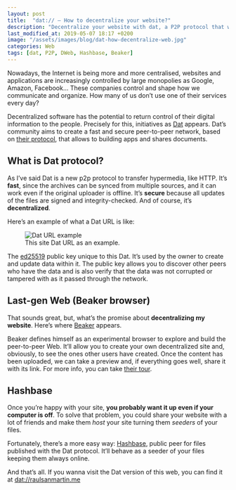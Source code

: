 ```yaml
---
layout: post
title:  "dat:// — How to decentralize your website?"
description: "Decentralize your website with dat, a P2P protocol that will make the Web more efficient and secure."
last_modified_at: 2019-05-07 18:17 +0200
image: "/assets/images/blog/dat-how-decentralize-web.jpg"
categories: Web
tags: [dat, P2P, DWeb, Hashbase, Beaker]
---
```


Nowadays, the Internet is being more and more centralised, websites and applications are increasingly controlled by large monopolies as Google, Amazon, Facebook... These companies control and shape how we communicate and organize. How many of us don’t use one of their services every day?

Decentralized software has the potential to return control of their digital information to the people. Precisely for this, initiatives as [Dat](https://datproject.org/ "Dat protocoll homepage") appears. Dat’s community aims to create a fast and secure peer-to-peer network, based on [their protocol](https://docs.datproject.org/docs/intro "How Dat Works"), that allows to building apps and shares documents.

## What is Dat protocol?

As I’ve said Dat is a new p2p protocol to transfer hypermedia, like HTTP. It’s **fast**, since the archives can be synced from multiple sources, and it can work even if the original uploader is offline. It’s **secure** because all updates of the files are signed and integrity-checked. And of course, it’s **decentralized**.

Here’s an example of what a Dat URL is like:

<figure class="align-center">
  <img src="{{ '/assets/images/blog/dat-how-decentralize-web/url.svg' | absolute_url }}" alt="Dat URL example">
  <figcaption>This site Dat URL as an example.</figcaption>
</figure>

The [ed25519](https://ed25519.cr.yp.to/ "ed25519: High-speed high-security signatures") public key unique to this Dat. It’s used by the owner to create and update data within it. The public key allows you to discover other peers who have the data and is also verify that the data was not corrupted or tampered with as it passed through the network.

## Last-gen Web (Beaker browser)

That sounds great, but, what’s the promise about **decentralizing my website**. Here’s where [Beaker](https://beakerbrowser.com/ "A browser for the
next-generation Web") appears.

Beaker defines himself as an experimental browser to explore and build the peer-to-peer Web. It’ll allow you to create your own decentralized site and, obviously, to see the ones other users have created. Once the content has been uploaded, we can take a preview and, if everything goes well, share it with its link. For more info, you can take [their tour](https://beakerbrowser.com/docs/tour/ "Beaker browser tour").

## Hashbase

Once you’re happy with your site, **you probably want it up even if your computer is off**. To solve that problem, you could share your website with a lot of friends and make them *host* your site turning them *seeders* of your files.

Fortunately, there’s a more easy way: [Hashbase](https://hashbase.io "Hashbase"), public peer for files published with the Dat protocol. It’ll behave as a seeder of your files keeping them always online.

And that’s all. If you wanna visit the Dat version of this web, you can find it at [dat://raulsanmartin.me](dat://raulsanmartin.me '"datized" version of this web')
